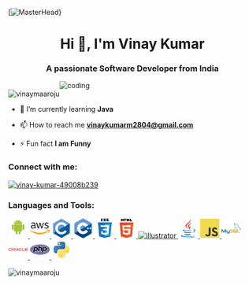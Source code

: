  [![MasterHead](https://www.google.com/imgres?imgurl=https%3A%2F%2Ft4.ftcdn.net%2Fjpg%2F01%2F35%2F92%2F85%2F360_F_135928597_xU5EzKq6vpOeXPX5vsbI48zfVVkSRlrF.jpg&tbnid=Krpy16CZI6PaVM&vet=12ahUKEwiYloqkjI2FAxVJb2wGHVbrBM8QMygAegQIARBO..i&imgrefurl=https%3A%2F%2Fstock.adobe.com%2Fsearch%3Fk%3Dprogrammer%2Bcartoon&docid=8YZqRq27QWN2GM&w=381&h=360&q=animated%20coding%20images&ved=2ahUKEwiYloqkjI2FAxVJb2wGHVbrBM8QMygAegQIARBO)}
<h1 align="center">Hi 👋, I'm Vinay Kumar</h1>
<h3 align="center">A passionate Software Developer from India</h3>
<img align="right" alt="coding" width="400" src="https://www.google.com/imgres?imgurl=https%3A%2F%2Ft4.ftcdn.net%2Fjpg%2F01%2F35%2F92%2F85%2F360_F_135928597_xU5EzKq6vpOeXPX5vsbI48zfVVkSRlrF.jpg&tbnid=Krpy16CZI6PaVM&vet=12ahUKEwiYloqkjI2FAxVJb2wGHVbrBM8QMygAegQIARBO..i&imgrefurl=https%3A%2F%2Fstock.adobe.com%2Fsearch%3Fk%3Dprogrammer%2Bcartoon&docid=8YZqRq27QWN2GM&w=381&h=360&q=animated%20coding%20images&ved=2ahUKEwiYloqkjI2FAxVJb2wGHVbrBM8QMygAegQIARBO"

<p align="left"> <img src="https://komarev.com/ghpvc/?username=vinaymaaroju&label=Profile%20views&color=0e75b6&style=flat" alt="vinaymaaroju" /> </p>

- 🌱 I’m currently learning **Java**

- 📫 How to reach me **vinaykumarm2804@gmail.com**

- ⚡ Fun fact **I am Funny**

<h3 align="left">Connect with me:</h3>
<p align="left">
<a href="https://linkedin.com/in/vinay-kumar-49008b239" target="blank"><img align="center" src="https://raw.githubusercontent.com/rahuldkjain/github-profile-readme-generator/master/src/images/icons/Social/linked-in-alt.svg" alt="vinay-kumar-49008b239" height="30" width="40" /></a>
</p>

<h3 align="left">Languages and Tools:</h3>
<p align="left"> <a href="https://developer.android.com" target="_blank" rel="noreferrer"> <img src="https://raw.githubusercontent.com/devicons/devicon/master/icons/android/android-original-wordmark.svg" alt="android" width="40" height="40"/> </a> <a href="https://aws.amazon.com" target="_blank" rel="noreferrer"> <img src="https://raw.githubusercontent.com/devicons/devicon/master/icons/amazonwebservices/amazonwebservices-original-wordmark.svg" alt="aws" width="40" height="40"/> </a> <a href="https://www.cprogramming.com/" target="_blank" rel="noreferrer"> <img src="https://raw.githubusercontent.com/devicons/devicon/master/icons/c/c-original.svg" alt="c" width="40" height="40"/> </a> <a href="https://www.w3schools.com/cpp/" target="_blank" rel="noreferrer"> <img src="https://raw.githubusercontent.com/devicons/devicon/master/icons/cplusplus/cplusplus-original.svg" alt="cplusplus" width="40" height="40"/> </a> <a href="https://www.w3schools.com/css/" target="_blank" rel="noreferrer"> <img src="https://raw.githubusercontent.com/devicons/devicon/master/icons/css3/css3-original-wordmark.svg" alt="css3" width="40" height="40"/> </a> <a href="https://www.w3.org/html/" target="_blank" rel="noreferrer"> <img src="https://raw.githubusercontent.com/devicons/devicon/master/icons/html5/html5-original-wordmark.svg" alt="html5" width="40" height="40"/> </a> <a href="https://www.adobe.com/in/products/illustrator.html" target="_blank" rel="noreferrer"> <img src="https://www.vectorlogo.zone/logos/adobe_illustrator/adobe_illustrator-icon.svg" alt="illustrator" width="40" height="40"/> </a> <a href="https://www.java.com" target="_blank" rel="noreferrer"> <img src="https://raw.githubusercontent.com/devicons/devicon/master/icons/java/java-original.svg" alt="java" width="40" height="40"/> </a> <a href="https://developer.mozilla.org/en-US/docs/Web/JavaScript" target="_blank" rel="noreferrer"> <img src="https://raw.githubusercontent.com/devicons/devicon/master/icons/javascript/javascript-original.svg" alt="javascript" width="40" height="40"/> </a> <a href="https://www.mysql.com/" target="_blank" rel="noreferrer"> <img src="https://raw.githubusercontent.com/devicons/devicon/master/icons/mysql/mysql-original-wordmark.svg" alt="mysql" width="40" height="40"/> </a> <a href="https://www.oracle.com/" target="_blank" rel="noreferrer"> <img src="https://raw.githubusercontent.com/devicons/devicon/master/icons/oracle/oracle-original.svg" alt="oracle" width="40" height="40"/> </a> <a href="https://www.php.net" target="_blank" rel="noreferrer"> <img src="https://raw.githubusercontent.com/devicons/devicon/master/icons/php/php-original.svg" alt="php" width="40" height="40"/> </a> <a href="https://www.python.org" target="_blank" rel="noreferrer"> <img src="https://raw.githubusercontent.com/devicons/devicon/master/icons/python/python-original.svg" alt="python" width="40" height="40"/> </a> </p>

<p><img align="center" src="https://github-readme-stats.vercel.app/api/top-langs?username=vinaymaaroju&show_icons=true&locale=en&layout=compact" alt="vinaymaaroju" /></p>
